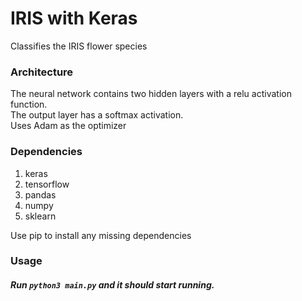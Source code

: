 # IRIS with Keras
Classifies the IRIS flower species


### Architecture
The neural network contains two hidden layers with a relu activation function.<br/>
The output layer has a softmax activation.<br/>
Uses Adam as the optimizer

### Dependencies
1. keras
2. tensorflow
3. pandas
4. numpy
5. sklearn

Use pip to install any missing dependencies

### Usage
##### Run <code>python3 main.py</code> and it should start running.


